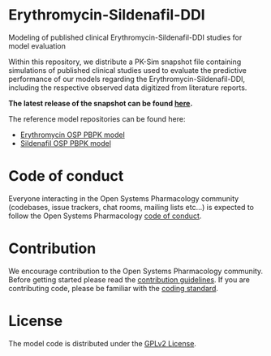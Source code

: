 # Erythromycin-Sildenafil-DDI

Modeling of published clinical Erythromycin-Sildenafil-DDI studies for model evaluation

Within this repository, we distribute a PK-Sim snapshot file containing simulations of published clinical studies used to evaluate the predictive performance of our models regarding the Erythromycin-Sildenafil-DDI, including the respective observed data digitized from literature reports.

**The latest release of the snapshot can be found [here](https://github.com/Open-Systems-Pharmacology/Erythromycin-Sildenafil-DDI/releases/latest).**

The reference model repositories can be found here:
* [Erythromycin OSP PBPK model](https://github.com/Open-Systems-Pharmacology/Erythromycin-Model)
* [Sildenafil OSP PBPK model](https://github.com/Open-Systems-Pharmacology/Sildenafil-Model)

# Code of conduct
Everyone interacting in the Open Systems Pharmacology community (codebases, issue trackers, chat rooms, mailing lists etc...) is expected to follow the Open Systems Pharmacology [code of conduct](https://github.com/Open-Systems-Pharmacology/Suite/blob/master/CODE_OF_CONDUCT.md#contributor-covenant-code-of-conduct).

# Contribution
We encourage contribution to the Open Systems Pharmacology community. Before getting started please read the [contribution guidelines](https://github.com/Open-Systems-Pharmacology/Suite/blob/master/CONTRIBUTING.md#ways-to-contribute). If you are contributing code, please be familiar with the [coding standard](https://github.com/Open-Systems-Pharmacology/Suite/blob/master/CODING_STANDARDS.md#visual-studio-settings).

# License
The model code is distributed under the [GPLv2 License](https://github.com/Open-Systems-Pharmacology/Suite/blob/develop/LICENSE).
